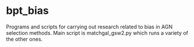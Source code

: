 # bpt_bias

Programs and scripts for carrying out research related to bias in AGN selection methods. 
Main script is matchgal_gsw2.py which runs a variety of the other ones. 
